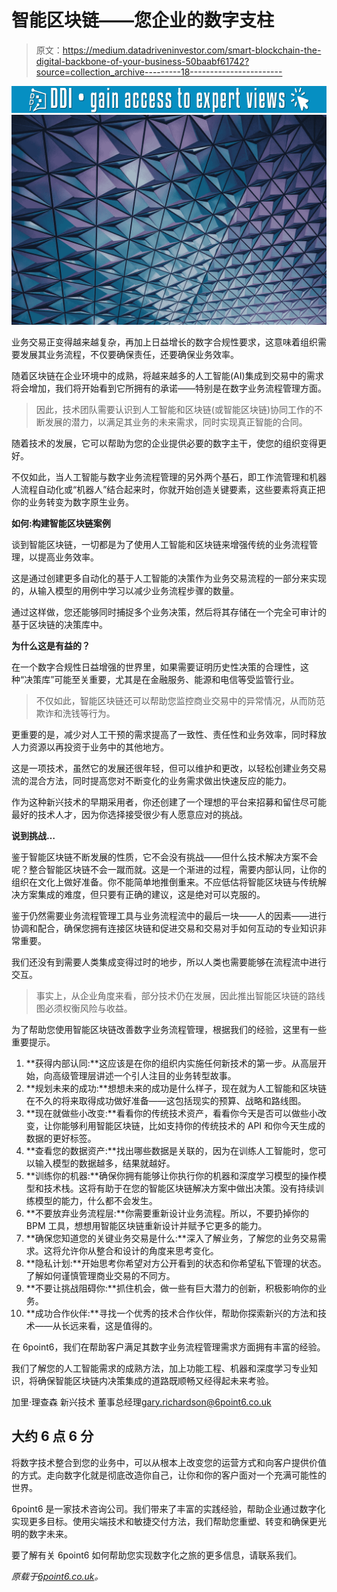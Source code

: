 # 智能区块链——您企业的数字支柱

> 原文：<https://medium.datadriveninvestor.com/smart-blockchain-the-digital-backbone-of-your-business-50baabf61742?source=collection_archive---------18----------------------->

[![](img/dcc3f49043355a651f14af9ddaf45ac1.png)](http://www.track.datadriveninvestor.com/1B9E)![](img/7f54cf926a3d389dc208bd8823a9c1e3.png)

业务交易正变得越来越复杂，再加上日益增长的数字合规性要求，这意味着组织需要发展其业务流程，不仅要确保责任，还要确保业务效率。

随着区块链在企业环境中的成熟，将越来越多的人工智能(AI)集成到交易中的需求将会增加，我们将开始看到它所拥有的承诺——特别是在数字业务流程管理方面。

> 因此，技术团队需要认识到人工智能和区块链(或智能区块链)协同工作的不断发展的潜力，以满足其业务的未来需求，同时实现真正智能的合同。

随着技术的发展，它可以帮助为您的企业提供必要的数字主干，使您的组织变得更好。

不仅如此，当人工智能与数字业务流程管理的另外两个基石，即工作流管理和机器人流程自动化或“机器人”结合起来时，你就开始创造关键要素，这些要素将真正把你的业务转变为数字原生业务。

**如何:构建智能区块链案例**

谈到智能区块链，一切都是为了使用人工智能和区块链来增强传统的业务流程管理，以提高业务效率。

这是通过创建更多自动化的基于人工智能的决策作为业务交易流程的一部分来实现的，从输入模型的用例中学习以减少业务流程步骤的数量。

通过这样做，您还能够同时捕捉多个业务决策，然后将其存储在一个完全可审计的基于区块链的决策库中。

**为什么这是有益的？**

在一个数字合规性日益增强的世界里，如果需要证明历史性决策的合理性，这种“决策库”可能至关重要，尤其是在金融服务、能源和电信等受监管行业。

> 不仅如此，智能区块链还可以帮助您监控商业交易中的异常情况，从而防范欺诈和洗钱等行为。

更重要的是，减少对人工干预的需求提高了一致性、责任性和业务效率，同时释放人力资源以再投资于业务中的其他地方。

这是一项技术，虽然它的发展还很年轻，但可以维护和更改，以轻松创建业务交易流的混合方法，同时提高您对不断变化的业务需求做出快速反应的能力。

作为这种新兴技术的早期采用者，你还创建了一个理想的平台来招募和留住尽可能最好的技术人才，因为你选择接受很少有人愿意应对的挑战。

**说到挑战…**

鉴于智能区块链不断发展的性质，它不会没有挑战——但什么技术解决方案不会呢？整合智能区块链不会一蹴而就。这是一个渐进的过程，需要内部认同，让你的组织在文化上做好准备。你不能简单地推倒重来。不应低估将智能区块链与传统解决方案集成的难度，但只要有正确的建议，这是绝对可以克服的。

鉴于仍然需要业务流程管理工具与业务流程流中的最后一块——人的因素——进行协调和配合，确保您拥有连接区块链和促进交易和交易对手如何互动的专业知识非常重要。

我们还没有到需要人类集成变得过时的地步，所以人类也需要能够在流程流中进行交互。

> 事实上，从企业角度来看，部分技术仍在发展，因此推出智能区块链的路线图必须权衡风险与收益。

为了帮助您使用智能区块链改善数字业务流程管理，根据我们的经验，这里有一些重要提示。

1.  **获得内部认同:**这应该是在你的组织内实施任何新技术的第一步。从高层开始，向高级管理层讲述一个引人注目的业务转型故事。
2.  **规划未来的成功:**想想未来的成功是什么样子，现在就为人工智能和区块链在不久的将来取得成功做好准备——这包括现实的预算、战略和路线图。
3.  **现在就做些小改变:**看看你的传统技术资产，看看你今天是否可以做些小改变，让你能够利用智能区块链，比如支持你的传统技术的 API 和你今天生成的数据的更好标签。
4.  **查看您的数据资产:**找出哪些数据是关联的，因为在训练人工智能时，您可以输入模型的数据越多，结果就越好。
5.  **训练你的机器:**确保你拥有能够让你执行你的机器和深度学习模型的操作模型和技术栈。这将有助于在您的智能区块链解决方案中做出决策。没有持续训练模型的能力，什么都不会发生。
6.  **不要放弃业务流程层:**你需要重新设计业务流程。所以，不要扔掉你的 BPM 工具，想想用智能区块链重新设计并赋予它更多的能力。
7.  **确保您知道您的关键业务交易是什么:**深入了解业务，了解您的业务交易需求。这将允许你从整合和设计的角度来思考变化。
8.  **隐私计划:**开始思考你希望对方公开看到的状态和你希望私下管理的状态。了解如何谨慎管理商业交易的不同方。
9.  **不要让挑战阻碍你:**抓住机会，做一些有巨大潜力的创新，积极影响你的业务。
10.  **成功合作伙伴:**寻找一个优秀的技术合作伙伴，帮助你探索新兴的方法和技术——从长远来看，这是值得的。

在 6point6，我们在帮助客户满足其数字业务流程管理需求方面拥有丰富的经验。

我们了解您的人工智能需求的成熟方法，加上功能工程、机器和深度学习专业知识，将确保智能区块链内决策集成的道路既顺畅又经得起未来考验。

加里·理查森
新兴技术
董事总经理[gary.richardson@6point6.co.uk](http://gary.richardson@6point6.co.uk)

## 大约 6 点 6 分

将数字技术整合到您的业务中，可以从根本上改变您的运营方式和向客户提供价值的方式。走向数字化就是彻底改造你自己，让你和你的客户面对一个充满可能性的世界。

6point6 是一家技术咨询公司。我们带来了丰富的实践经验，帮助企业通过数字化实现更多目标。使用尖端技术和敏捷交付方法，我们帮助您重塑、转变和确保更光明的数字未来。

要了解有关 6point6 如何帮助您实现数字化之旅的更多信息，请联系我们。

*原载于*[*6point6.co.uk*](https://6point6.co.uk/insights/smart-blockchain-the-digital-backbone-of-your-business/)*。*